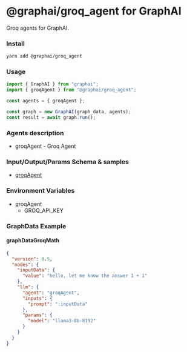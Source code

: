 # @graphai/groq_agent for GraphAI

Groq agents for GraphAI.

### Install

```sh
yarn add @graphai/groq_agent
```


### Usage

```typescript
import { GraphAI } from "graphai";
import { groqAgent } from "@graphai/groq_agent";

const agents = { groqAgent };

const graph = new GraphAI(graph_data, agents);
const result = await graph.run();
```

### Agents description
- groqAgent - Groq Agent

### Input/Output/Params Schema & samples
 - [groqAgent](https://github.com/receptron/graphai/blob/main/docs/agentDocs/llm/groqAgent.md)



### Environment Variables
 - groqAgent
   - GROQ_API_KEY


### GraphData Example

#### graphDataGroqMath
```json
{
  "version": 0.5,
  "nodes": {
    "inputData": {
      "value": "hello, let me know the answer 1 + 1"
    },
    "llm": {
      "agent": "groqAgent",
      "inputs": {
        "prompt": ":inputData"
      },
      "params": {
        "model": "llama3-8b-8192"
      }
    }
  }
}
```
